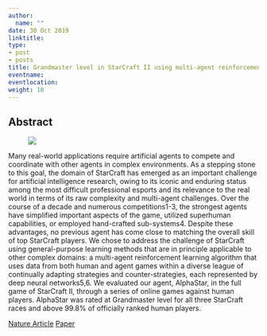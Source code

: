 ```yaml
---
author:
  name: ""
date: 30 Oct 2019
linktitle:
type:
- post
- posts
title: Grandmaster level in StarCraft II using multi-agent reinforcement learning
eventname:
eventlocation:  
weight: 10
---
```


## Abstract

<figure>
  <img src="/images/Alpha-Star.png" />
</figure>

Many real-world applications require artificial agents to compete and coordinate with other agents in complex environments. As a stepping stone to this goal, the domain of StarCraft has emerged as an important challenge for artificial intelligence research, owing to its iconic and enduring status among the most difficult professional esports and its relevance to the real world in terms of its raw complexity and multi-agent challenges. Over the course of a decade and numerous competitions1-3, the strongest agents have simplified important aspects of the game, utilized superhuman capabilities, or employed hand-crafted sub-systems4. Despite these advantages, no previous agent has come close to matching the overall skill of top StarCraft players. We chose to address the challenge of StarCraft using general-purpose learning methods that are in principle applicable to other complex domains: a multi-agent reinforcement learning algorithm that uses data from both human and agent games within a diverse league of continually adapting strategies and counter-strategies, each represented by deep neural networks5,6. We evaluated our agent, AlphaStar, in the full game of StarCraft II, through a series of online games against human players. AlphaStar was rated at Grandmaster level for all three StarCraft races and above 99.8% of officially ranked human players.

[Nature Article](https://www.nature.com/articles/s41586-019-1724-z)
[Paper](https://www.nature.com/articles/s41586-019-1724-z.epdf?author_access_token=lZH3nqPYtWJXfDA10W0CNNRgN0jAjWel9jnR3ZoTv0PSZcPzJFGNAZhOlk4deBCKzKm70KfinloafEF1bCCXL6IIHHgKaDkaTkBcTEv7aT-wqDoG1VeO9-wO3GEoAMF9bAOt7mJ0RWQnRVMbyfgH9A%3D%3D)